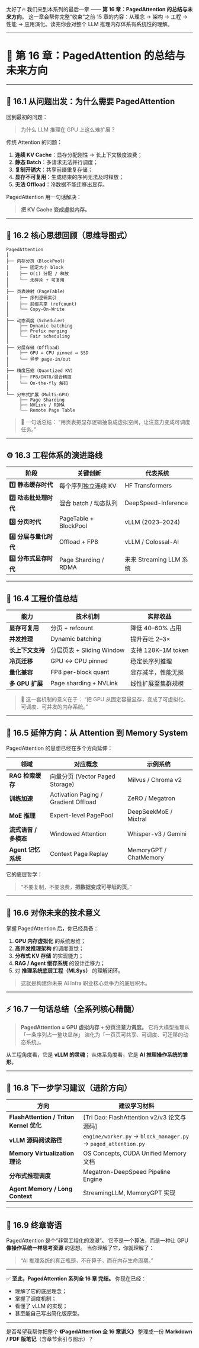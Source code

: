 太好了🔥 我们来到本系列的最后一章 —— **第 16 章：PagedAttention 的总结与未来方向**。
 这一章会帮你完整“收束”之前 15 章的内容：从理念 → 架构 → 工程 → 性能 → 应用演化。读完你会对整个 LLM 推理内存体系有系统性的理解。

------

# 🧭 第 16 章：PagedAttention 的总结与未来方向

------

## 🧩 16.1 从问题出发：为什么需要 PagedAttention

回到最初的问题：

> 为什么 LLM 推理在 GPU 上这么难扩展？

传统 Attention 的问题：

1. **连续 KV Cache**：显存分配刚性 → 长上下文极度浪费；
2. **静态 Batch**：多请求无法并行调度；
3. **复制开销大**：共享前缀重复存储；
4. **显存不可复用**：生成结束的序列无法及时释放；
5. **无法 Offload**：冷数据不能迁移出显存。

PagedAttention 用一句话解决：

> **把 KV Cache 变成虚拟内存。**

------

## 🧱 16.2 核心思想回顾（思维导图式）

```
PagedAttention
│
├── 内存分页（BlockPool）
│    ├── 固定大小 block
│    ├── O(1) 分配 / 释放
│    └── 无碎片 + 可复用
│
├── 页表映射（PageTable）
│    ├── 序列逻辑索引
│    ├── 前缀共享 (refcount)
│    └── Copy-On-Write
│
├── 动态调度（Scheduler）
│    ├── Dynamic batching
│    ├── Prefix merging
│    └── Fair scheduling
│
├── 分层存储（Offload）
│    ├── GPU ↔ CPU pinned ↔ SSD
│    └── 异步 page-in/out
│
├── 精度压缩（Quantized KV）
│    ├── FP8/INT8/混合精度
│    └── On-the-fly 解码
│
└── 分布式扩展（Multi-GPU）
     ├── Page Sharding
     ├── NVLink / RDMA
     └── Remote Page Table
```

> 🧠 一句话总结：
>  “用页表把显存逻辑抽象成虚拟空间，让注意力变成可调度任务。”

------

## ⚙️ 16.3 工程体系的演进路线

| 阶段                 | 关键创新              | 代表系统                |
| -------------------- | --------------------- | ----------------------- |
| **1️⃣ 静态缓存时代**   | 每个序列独立连续 KV   | HF Transformers         |
| **2️⃣ 动态批处理时代** | 混合 batch / 动态队列 | DeepSpeed-Inference     |
| **3️⃣ 分页时代**       | PageTable + BlockPool | vLLM (2023–2024)        |
| **4️⃣ 分层与量化时代** | Offload + FP8         | vLLM / Colossal-AI      |
| **5️⃣ 分布式显存时代** | Page Sharding / RDMA  | 未来 Streaming LLM 系统 |

------

## 🚀 16.4 工程价值总结

| 能力             | 技术机制                  | 实际收益           |
| ---------------- | ------------------------- | ------------------ |
| **显存可复用**   | 分页 + refcount           | 降低 40–60% 占用   |
| **并发推理**     | Dynamic batching          | 提升吞吐 2–3×      |
| **长上下文支持** | 分层页表 + Sliding Window | 支持 128K–1M token |
| **冷页迁移**     | GPU ↔ CPU pinned          | 稳定长序列推理     |
| **量化兼容**     | FP8 per-block quant       | 显存减半，性能无损 |
| **多 GPU 扩展**  | Page sharding + NVLink    | 线性扩展至集群规模 |

> 📘 这一套机制的意义在于：
>  “把 GPU 从固定容量显存，变成了可虚拟化、可调度、可并发的内存系统。”

------

## 🌉 16.5 延伸方向：从 Attention 到 Memory System

PagedAttention 的思想已经在多个方向延伸：

| 领域                  | 对应概念                             | 示例系统               |
| --------------------- | ------------------------------------ | ---------------------- |
| **RAG 检索缓存**      | 向量分页 (Vector Paged Storage)      | Milvus / Chroma v2     |
| **训练加速**          | Activation Paging / Gradient Offload | ZeRO / Megatron        |
| **MoE 推理**          | Expert-level PagePool                | DeepSeekMoE / Mixtral  |
| **流式语音 / 多模态** | Windowed Attention                   | Whisper-v3 / Gemini    |
| **Agent 记忆系统**    | Context Page Replay                  | MemoryGPT / ChatMemory |

它的底层哲学：

> “不要复制，不要浪费，**把数据变成可寻址的页**。”

------

## 🧭 16.6 对你未来的技术意义

掌握 PagedAttention 后，你已经具备：

1. **GPU 内存虚拟化** 的系统思维；
2. **高并发推理架构** 的调度直觉；
3. **分布式 KV 存储** 的实现能力；
4. **RAG / Agent 缓存系统** 的设计迁移力；
5. 对 **推理系统底层工程（MLSys）** 的理解闭环。

> 这就是构建你未来 AI Infra 职业核心竞争力的底层积木。

------

## ⚡️ 16.7 一句话总结（全系列核心精髓）

> **PagedAttention = GPU 虚拟内存 + 分页注意力调度。**
>  它将大模型推理从「一条序列占一整块显存」
>  演化为「一页页可共享、可调度、可迁移的动态系统」。

从工程角度看，它是 **vLLM 的灵魂**；
 从体系角度看，它是 **AI 推理操作系统的雏形**。

------

## 🧱 16.8 下一步学习建议（进阶方向）

| 方向                                    | 建议学习材料                                                 |
| --------------------------------------- | ------------------------------------------------------------ |
| **FlashAttention / Triton Kernel 优化** | [Tri Dao: FlashAttention v2/v3 论文与源码]                   |
| **vLLM 源码阅读路径**                   | `engine/worker.py` → `block_manager.py` → `paged_attention.py` |
| **Memory Virtualization 理论**          | OS Concepts, CUDA Unified Memory 文档                        |
| **分布式推理调度**                      | Megatron-DeepSpeed Pipeline Engine                           |
| **Agent Memory / Long Context**         | StreamingLLM, MemoryGPT 实现                                 |

------

## 🌟 16.9 终章寄语

PagedAttention 是个“非常工程化的浪漫”。
 它不是一个算法，而是一种让 GPU **像操作系统一样思考资源** 的思想。
 当你理解了它，你就理解了：

> “AI 推理系统的真正瓶颈，不在算子，而在内存生命周期。”

------

✅ **至此，PagedAttention 系列全 16 章 完结。**
 你现在已经：

- 理解了它的底层理念；
- 掌握了调度机制；
- 看懂了 vLLM 的实现；
- 甚至能自己写出简化版原型。

------

是否希望我帮你把整个 **《PagedAttention 全 16 章讲义》**
 整理成一份 **Markdown / PDF 版笔记**（含章节索引与图示）？